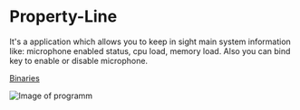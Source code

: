 # Property-Line
It's a application which allows you to keep in sight main system information like: microphone enabled status, cpu load, memory load. Also you can bind key to enable or disable microphone.

[Binaries](https://yadi.sk/d/DadcEd_7vbpjRQ)

![Image of programm](https://downloader.disk.yandex.ru/preview/2052acf9626dce77e8830cdfdbaedc9e5960343918ad69d933d82256d00a2b3a/5e8246c9/SAZGVQ_YeQ0YMV2ONkuwJXzqj3qMC7UgU18aA4eeBQycL5bTCWHVwS9v5vjLBNRuH1tt41Mg69PbNAW4_j9WHQ==?uid=0&filename=2020-03-30_18-20-40.png&disposition=inline&hash=&limit=0&content_type=image%2Fpng&tknv=v2&owner_uid=326806180&size=1680x939)

